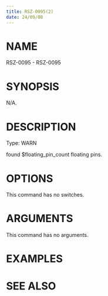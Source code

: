 ```yaml
---
title: RSZ-0095(2)
date: 24/09/08
---
```


# NAME

RSZ-0095 - RSZ-0095

# SYNOPSIS

N/A.

# DESCRIPTION

Type: WARN

found $floating_pin_count floating pins.

# OPTIONS

This command has no switches.

# ARGUMENTS

This command has no arguments.

# EXAMPLES

# SEE ALSO
